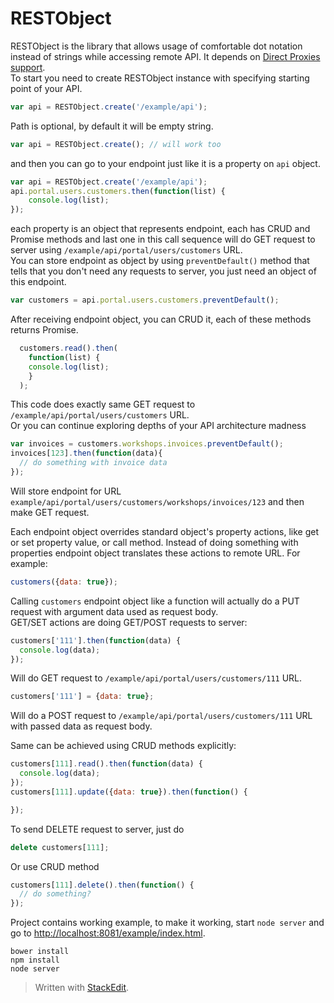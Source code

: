 # RESTObject

RESTObject is the library that allows usage of comfortable dot notation instead of strings while accessing remote API. It depends on [Direct Proxies support](http://caniuse.com/proxy).   
To start you need to create RESTObject instance with specifying starting point of your API.  
```javascript
var api = RESTObject.create('/example/api');
```
Path is optional, by default it will be empty string.  
```javascript
var api = RESTObject.create(); // will work too
```
and then you can go to your endpoint just like it is a property on `api` object.  
```javascript
var api = RESTObject.create('/example/api');
api.portal.users.customers.then(function(list) {
	console.log(list);
});
```
each property is an object that represents endpoint, each has CRUD and Promise methods and last one in this call sequence will do GET request to server using `/example/api/portal/users/customers` URL.  
You can store endpoint as object by using `preventDefault()` method that tells that you don't need any requests to server, you just need an object of this endpoint.   
```javascript
var customers = api.portal.users.customers.preventDefault();
```
After receiving endpoint object, you can CRUD it, each of these methods returns Promise.  
```javascript
  customers.read().then(
    function(list) {
    console.log(list);
    }
  );
```
This code does exactly same GET request to `/example/api/portal/users/customers` URL.  
Or you can continue exploring depths of your API architecture madness  
```javascript
var invoices = customers.workshops.invoices.preventDefault();
invoices[123].then(function(data){
  // do something with invoice data
});
```
Will store endpoint for URL `example/api/portal/users/customers/workshops/invoices/123` and then make GET request.  
  
Each endpoint object overrides standard object's property actions, like get or set property value, or call method. Instead of doing something with properties endpoint object translates these actions to remote URL. For example:  
```javascript
customers({data: true});
```
Calling `customers` endpoint object like a function will actually do a PUT request with argument data used as request body.  
GET/SET actions are doing GET/POST requests to server:  
```javascript
customers['111'].then(function(data) {
  console.log(data);
});
```
Will do GET request to `/example/api/portal/users/customers/111` URL.  
```javascript
customers['111'] = {data: true};
```
Will do a POST request to `/example/api/portal/users/customers/111` URL with passed data as request body.  
  
Same can be achieved using CRUD methods explicitly:  
```javascript
customers[111].read().then(function(data) {
  console.log(data);
});
customers[111].update({data: true}).then(function() {

});
```
To send DELETE request to server, just do  
```javascript
delete customers[111];
```
Or use CRUD method  
```javascript
customers[111].delete().then(function() {
  // do something?
});
```
  
Project contains working example, to make it working, start `node server` and go to [http://localhost:8081/example/index.html](http://localhost:8081/example/index.html).
```
bower install
npm install
node server
```




> Written with [StackEdit](https://stackedit.io/).